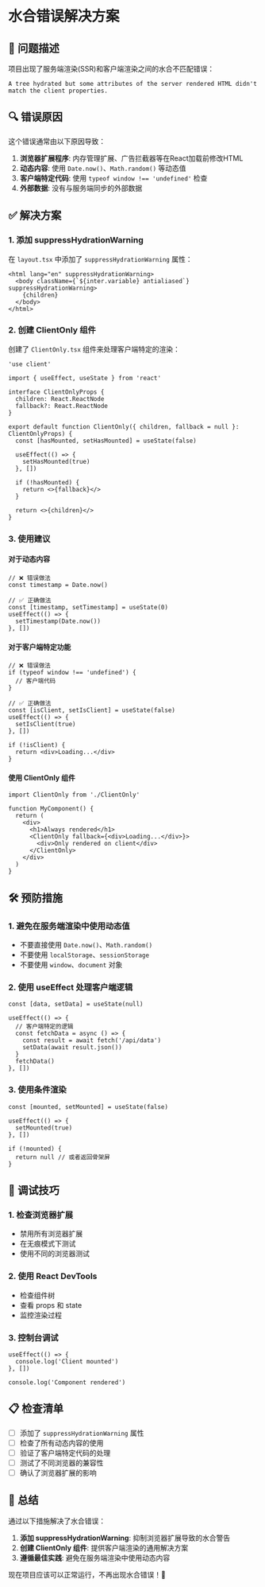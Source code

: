 # 水合错误解决方案

## 🚨 问题描述

项目出现了服务端渲染(SSR)和客户端渲染之间的水合不匹配错误：

```
A tree hydrated but some attributes of the server rendered HTML didn't match the client properties.
```

## 🔍 错误原因

这个错误通常由以下原因导致：

1. **浏览器扩展程序**: 内存管理扩展、广告拦截器等在React加载前修改HTML
2. **动态内容**: 使用 `Date.now()`、`Math.random()` 等动态值
3. **客户端特定代码**: 使用 `typeof window !== 'undefined'` 检查
4. **外部数据**: 没有与服务端同步的外部数据

## ✅ 解决方案

### 1. 添加 suppressHydrationWarning

在 `layout.tsx` 中添加了 `suppressHydrationWarning` 属性：

```tsx
<html lang="en" suppressHydrationWarning>
  <body className={`${inter.variable} antialiased`} suppressHydrationWarning>
    {children}
  </body>
</html>
```

### 2. 创建 ClientOnly 组件

创建了 `ClientOnly.tsx` 组件来处理客户端特定的渲染：

```tsx
'use client'

import { useEffect, useState } from 'react'

interface ClientOnlyProps {
  children: React.ReactNode
  fallback?: React.ReactNode
}

export default function ClientOnly({ children, fallback = null }: ClientOnlyProps) {
  const [hasMounted, setHasMounted] = useState(false)

  useEffect(() => {
    setHasMounted(true)
  }, [])

  if (!hasMounted) {
    return <>{fallback}</>
  }

  return <>{children}</>
}
```

### 3. 使用建议

#### 对于动态内容
```tsx
// ❌ 错误做法
const timestamp = Date.now()

// ✅ 正确做法
const [timestamp, setTimestamp] = useState(0)
useEffect(() => {
  setTimestamp(Date.now())
}, [])
```

#### 对于客户端特定功能
```tsx
// ❌ 错误做法
if (typeof window !== 'undefined') {
  // 客户端代码
}

// ✅ 正确做法
const [isClient, setIsClient] = useState(false)
useEffect(() => {
  setIsClient(true)
}, [])

if (!isClient) {
  return <div>Loading...</div>
}
```

#### 使用 ClientOnly 组件
```tsx
import ClientOnly from './ClientOnly'

function MyComponent() {
  return (
    <div>
      <h1>Always rendered</h1>
      <ClientOnly fallback={<div>Loading...</div>}>
        <div>Only rendered on client</div>
      </ClientOnly>
    </div>
  )
}
```

## 🛠️ 预防措施

### 1. 避免在服务端渲染中使用动态值
- 不要直接使用 `Date.now()`、`Math.random()`
- 不要使用 `localStorage`、`sessionStorage`
- 不要使用 `window`、`document` 对象

### 2. 使用 useEffect 处理客户端逻辑
```tsx
const [data, setData] = useState(null)

useEffect(() => {
  // 客户端特定的逻辑
  const fetchData = async () => {
    const result = await fetch('/api/data')
    setData(await result.json())
  }
  fetchData()
}, [])
```

### 3. 使用条件渲染
```tsx
const [mounted, setMounted] = useState(false)

useEffect(() => {
  setMounted(true)
}, [])

if (!mounted) {
  return null // 或者返回骨架屏
}
```

## 🔧 调试技巧

### 1. 检查浏览器扩展
- 禁用所有浏览器扩展
- 在无痕模式下测试
- 使用不同的浏览器测试

### 2. 使用 React DevTools
- 检查组件树
- 查看 props 和 state
- 监控渲染过程

### 3. 控制台调试
```tsx
useEffect(() => {
  console.log('Client mounted')
}, [])

console.log('Component rendered')
```

## 📋 检查清单

- [ ] 添加了 `suppressHydrationWarning` 属性
- [ ] 检查了所有动态内容的使用
- [ ] 验证了客户端特定代码的处理
- [ ] 测试了不同浏览器的兼容性
- [ ] 确认了浏览器扩展的影响

## 🎯 总结

通过以下措施解决了水合错误：

1. **添加 suppressHydrationWarning**: 抑制浏览器扩展导致的水合警告
2. **创建 ClientOnly 组件**: 提供客户端渲染的通用解决方案
3. **遵循最佳实践**: 避免在服务端渲染中使用动态内容

现在项目应该可以正常运行，不再出现水合错误！🎉
